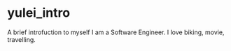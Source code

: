# yulei_intro
A brief introfuction to myself
I am a Software Engineer. I love biking, movie, travelling.
